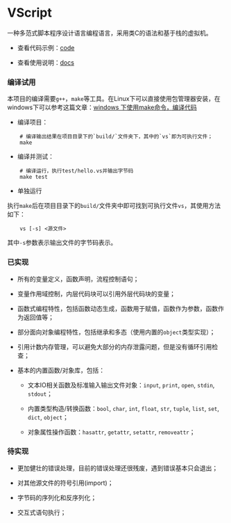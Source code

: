 # VScript

一种多范式脚本程序设计语言编程语言，采用类C的语法和基于栈的虚拟机。

* 查看代码示例：[code](code/)

* 查看使用说明：[docs](docs/Intro.md)

### 编译试用

本项目的编译需要`g++`，`make`等工具。在Linux下可以直接使用包管理器安装，在windows下可以参考这篇文章：[windows 下使用make命令，编译代码](https://blog.csdn.net/Nicholas_Liu2017/article/details/78323391)

* 编译项目：

```shell
    # 编译输出结果在项目目录下的`build/`文件夹下，其中的`vs`即为可执行文件；
    make
```

* 编译并测试：

``` shell
    # 编译运行，执行test/hello.vs并输出字节码
    make test
```

* 单独运行

执行`make`后在项目目录下的`build/`文件夹中即可找到可执行文件`vs`，其使用方法如下：

```shell
    vs [-s] <源文件>
```

其中`-s`参数表示输出文件的字节码表示。

### 已实现

* 所有的变量定义，函数声明，流程控制语句；

* 变量作用域控制，内层代码块可以引用外层代码块的变量；

* 函数式编程特性，包括函数动态生成，函数用于赋值，函数作为参数，函数作为返回值等；

* 部分面向对象编程特性，包括继承和多态（使用内置的`object`类型实现）；

* 引用计数内存管理，可以避免大部分的内存泄露问题，但是没有循环引用检查；

* 基本的内置函数/对象库，包括：
  
  + 文本IO相关函数及标准输入输出文件对象：`input`, `print`, `open`, `stdin`, `stdout`；
  
  + 内置类型构造/转换函数：`bool`, `char`, `int`, `float`, `str`, `tuple`, `list`, `set`, `dict`, `object`；
  
  + 对象属性操作函数：`hasattr`, `getattr`, `setattr`, `removeattr`；

### 待实现

* 更加健壮的错误处理，目前的错误处理还很残废，遇到错误基本只会退出；

* 对其他源文件的符号引用(import)；

* 字节码的序列化和反序列化；

* 交互式语句执行；
